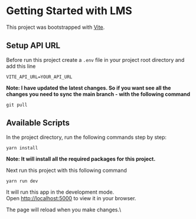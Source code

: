 # Getting Started with LMS

This project was bootstrapped with [Vite](https://vitejs.dev/).

## Setup API URL

Before run this project create a `.env` file in your project root directory and add this line

```
VITE_API_URL=YOUR_API_URL
```

**Note: I have updated the latest changes. So if you want see all the changes you need to sync the main branch - with the following command**

```
git pull
```

## Available Scripts

In the project directory, run the following commands step by step:

```
yarn install
```

**Note: It will install all the required packages for this project.**

Next run this project with this following command

```
yarn run dev
```

It will run this app in the development mode.\
Open [http://localhost:5000](http://localhost:5000) to view it in your browser.

The page will reload when you make changes.\

